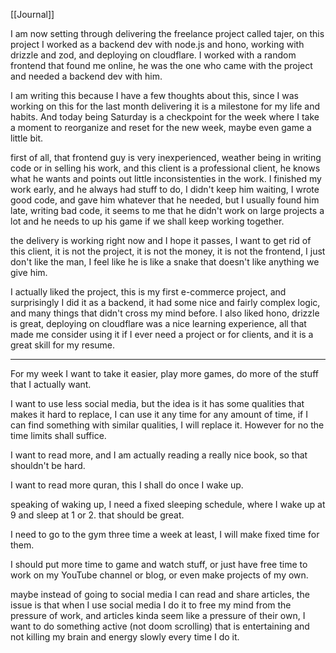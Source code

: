 [[Journal]]

I am now setting through delivering the freelance project called tajer, on this project I worked as a backend dev with node.js and hono, working with drizzle and zod, and deploying on cloudflare. I worked with a random frontend that found me online, he was the one who came with the project and needed a backend dev with him.

I am writing this because I have a few thoughts about this, since I was working on this for the last month delivering it is a milestone for my life and habits. And today being Saturday is a checkpoint for the week where I take a moment to reorganize and reset for the new week, maybe even game a little bit.

first of all, that frontend guy is very inexperienced, weather being in writing code or in selling his work, and this client is a professional client, he knows what he wants and points out little inconsistenties in the work. I finished my work early, and he always had stuff to do, I didn't keep him waiting, I wrote good code, and gave him whatever that he needed, but I usually found him late, writing bad code, it seems to me that he didn't work on large projects a lot and he needs to up his game if we shall keep working together.

the delivery is working right now and I hope it passes, I want to get rid of this client, it is not the project, it is not the money, it is not the frontend, I just don't like the man, I feel like he is like a snake that doesn't like anything we give him.

I actually liked the project, this is my first e-commerce project, and surprisingly I did it as a backend, it had some nice and fairly complex logic, and many things that didn't cross my mind before. I also liked hono, drizzle is great, deploying on cloudflare was a nice learning experience, all that made me consider using it if I ever need a project or for clients, and it is a great skill for my resume.

---
For my week I want to take it easier, play more games, do more of the stuff that I actually want.

I want to use less social media, but the idea is it has some qualities that makes it hard to replace, I can use it any time for any amount of time, if I can find something with similar qualities, I will replace it. However for no the time limits shall suffice.

I want to read more, and I am actually reading a really nice book, so that shouldn't be hard.

I want to read more quran, this I shall do once I wake up.

speaking of waking up, I need a fixed sleeping schedule, where I wake up at 9 and sleep at 1 or 2. that should be great.

I need to go to the gym three time a week at least, I will make fixed time for them.

I should put more time to game and watch stuff, or just have free time to work on my YouTube channel or blog, or even make projects of my own.

maybe instead of going to social media I can read and share articles, the issue is that when I use social media I do it to free my mind from the pressure of work, and articles kinda seem like a pressure of their own, I want to do something active (not doom scrolling) that is entertaining and not killing my brain and energy slowly every time I do it.